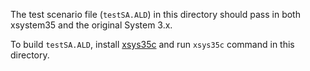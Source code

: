 The test scenario file (`testSA.ALD`) in this directory should pass in both
xsystem35 and the original System 3.x.

To build `testSA.ALD`, install [xsys35c](https://github.com/kichikuou/xsys35c)
and run `xsys35c` command in this directory.
